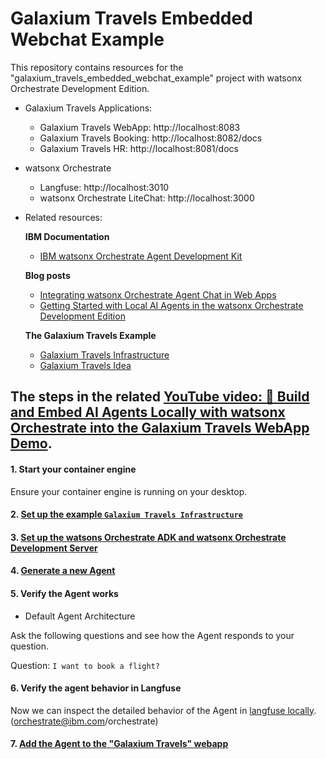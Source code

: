 # Galaxium Travels Embedded Webchat Example

This repository contains resources for the "galaxium_travels_embedded_webchat_example" project with watsonx Orchestrate Development Edition.

* Galaxium Travels Applications:
    * Galaxium Travels WebApp: http://localhost:8083
    * Galaxium Travels Booking: http://localhost:8082/docs
    * Galaxium Travels HR: http://localhost:8081/docs

* watsonx Orchestrate 
    * Langfuse: http://localhost:3010
    * watsonx Orchestrate LiteChat: http://localhost:3000


* Related resources:

    **IBM Documentation**
    * [IBM watsonx Orchestrate Agent Development Kit](https://developer.watson-orchestrate.ibm.com/)

    **Blog posts**
    * [Integrating watsonx Orchestrate Agent Chat in Web Apps](https://suedbroecker.net/2025/08/08/integrating-watsonx-orchestrate-agent-chat-in-web-apps/)
    * [Getting Started with Local AI Agents in the watsonx Orchestrate Development Edition](https://suedbroecker.net/2025/06/25/getting-started-with-local-ai-agents-in-the-watsonx-orchestrate-developer-edition/)
    

    **The Galaxium Travels Example**   
    * [Galaxium Travels Infrastructure](https://github.com/thomassuedbroecker/galaxium-travels-infrastructure)
    * [Galaxium Travels Idea](https://github.com/Max-Jesch/galaxium-travels)

## The steps in the related [YouTube video: 🚀 Build and Embed AI Agents Locally with watsonx Orchestrate into the Galaxium Travels WebApp Demo](https://youtu.be/dqoRJAZIZ-E?si=vsoy3XduZ5sbNwK7).

#### 1. Start your container engine

Ensure your container engine is running on your desktop.

#### 2. [Set up the example `Galaxium Travels Infrastructure`](https://github.com/thomassuedbroecker/galaxium_travels_embedded_webchat_example/blob/main/1-galaxium_setup.md)

#### 3. [Set up the watsons Orchestrate ADK and watsonx Orchestrate Development Server](https://github.com/thomassuedbroecker/galaxium_travels_embedded_webchat_example/blob/main/2-watsonx_adk_setup.md)

#### 4. [Generate a new Agent](https://github.com/thomassuedbroecker/galaxium_travels_embedded_webchat_example/blob/main/3-create_an_agent.md)

#### 5. Verify the Agent works

* Default Agent Architecture

Ask the following questions and see how the Agent responds to your question.

Question: `I want to book a flight?`

#### 6. Verify the agent behavior in Langfuse

Now we can inspect the detailed behavior of the Agent in [langfuse locally](http://localhost:3010). (orchestrate@ibm.com/orchestrate)

#### 7. [Add the Agent to the "Galaxium Travels" webapp](https://github.com/thomassuedbroecker/galaxium_travels_embedded_webchat_example/blob/main/4-embed_webchat.md)
